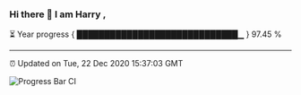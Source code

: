 ### Hi there 👋 I am Harry , 

⏳ Year progress { █████████████████████████████▁ } 97.45 %

---

⏰ Updated on Tue, 22 Dec 2020 15:37:03 GMT

![Progress Bar CI](https://github.com/duykhang68/duykhang68/workflows/Progress%20Bar%20CI/badge.svg)
